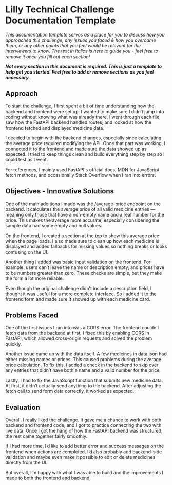 # Lilly Technical Challenge Documentation Template

*This documentation template serves as a place for you to discuss how you approached this challenge, any issues you faced & how you overcame them, or any other points that you feel would be relevant for the interviewers to know. The text in italics is here to guide you - feel free to remove it once you fill out each section!*

***Not every section in this document is required. This is just a template to help get you started. Feel free to add or remove sections as you feel necessary.***

## Approach
To start the challenge, I first spent a bit of time understanding how the backend and frontend were set up. I wanted to make sure I didn’t jump into coding without knowing what was already there. I went through each file, saw how the FastAPI backend handled routes, and looked at how the frontend fetched and displayed medicine data.

I decided to begin with the backend changes, especially since calculating the average price required modifying the API. Once that part was working, I connected it to the frontend and made sure the data showed up as expected. I tried to keep things clean and build everything step by step so I could test as I went.

For references, I mainly used FastAPI's official docs, MDN for JavaScript fetch methods, and occasionally Stack Overflow when I ran into errors.

## Objectives - Innovative Solutions
One of the main additions I made was the /average-price endpoint on the backend. It calculates the average price of all valid medicine entries — meaning only those that have a non-empty name and a real number for the price. This makes the average more accurate, especially considering the sample data had some empty and null values.

On the frontend, I created a section at the top to show this average price when the page loads. I also made sure to clean up how each medicine is displayed and added fallbacks for missing values so nothing breaks or looks confusing on the UI.

Another thing I added was basic input validation on the frontend. For example, users can’t leave the name or description empty, and prices have to be numbers greater than zero. These checks are simple, but they make the form a lot more reliable.

Even though the original challenge didn’t include a description field, I thought it was useful for a more complete interface. So I added it to the frontend form and made sure it showed up with each medicine card.

## Problems Faced
One of the first issues I ran into was a CORS error. The frontend couldn’t fetch data from the backend at first. I fixed this by enabling CORS in FastAPI, which allowed cross-origin requests and solved the problem quickly.

Another issue came up with the data itself. A few medicines in data.json had either missing names or prices. This caused problems during the average price calculation. To fix this, I added a check in the backend to skip over any entries that didn’t have both a name and a valid number for the price.

Lastly, I had to fix the JavaScript function that submits new medicine data. At first, it didn’t actually send anything to the backend. After adjusting the fetch call to send form data correctly, it worked as expected.

## Evaluation
Overall, I really liked the challenge. It gave me a chance to work with both backend and frontend code, and I got to practice connecting the two with live data. Once I got the hang of how the FastAPI backend was structured, the rest came together fairly smoothly.

If I had more time, I’d like to add better error and success messages on the frontend when actions are completed. I’d also probably add backend-side validation and maybe even make it possible to edit or delete medicines directly from the UI.

But overall, I’m happy with what I was able to build and the improvements I made to both the frontend and backend.
